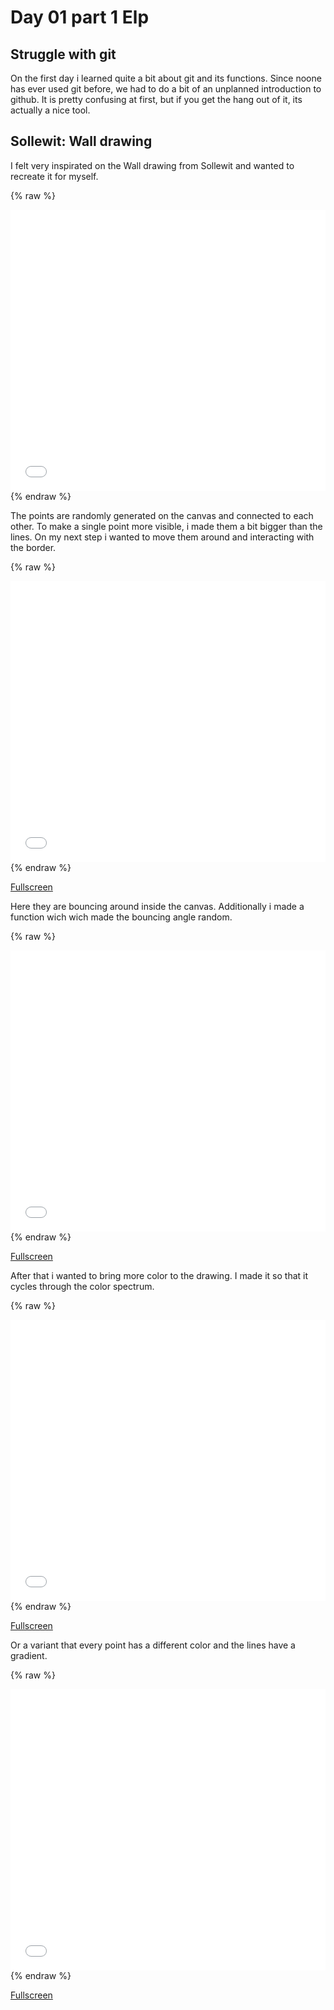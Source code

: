 # Day 01 part 1 Elp

## Struggle with git

On the first day i learned quite a bit about git and its functions. Since noone has ever used git before, we had to do a bit of an unplanned introduction to github. It is pretty confusing at first, but if you get the hang out of it, its actually a nice tool.

## Sollewit: Wall drawing

I felt very inspirated on the Wall drawing from Sollewit and wanted to recreate it for myself. 

{% raw %}
<iframe src="content/day01/01/index.html" width="100%" height="450" frameborder="no"></iframe>
{% endraw %}

The points are randomly generated on the canvas and connected to each other. To make a single point more visible, i made them a bit bigger than the lines.
On my next step i wanted to move them around and interacting with the border.

{% raw %}
<iframe src="content/day01/02/index.html" width="100%" height="450" frameborder="no"></iframe>
{% endraw %}

[Fullscreen](content/day01/02/index.html)

Here they are bouncing around inside the canvas. Additionally i made a function wich wich made the bouncing angle random.

{% raw %}
<iframe src="content/day01/03/index.html" width="100%" height="450" frameborder="no"></iframe>
{% endraw %}

[Fullscreen](content/day01/03/index.html)

After that i wanted to bring more color to the drawing. I made it so that it cycles through the color spectrum.

{% raw %}
<iframe src="content/day01/04/index.html" width="100%" height="450" frameborder="no"></iframe>
{% endraw %}

[Fullscreen](content/day01/04/index.html)

Or a variant that every point has a different color and the lines have a gradient.

{% raw %}
<iframe src="content/day01/05/index.html" width="100%" height="450" frameborder="no"></iframe>
{% endraw %}

[Fullscreen](content/day01/05/index.html)
